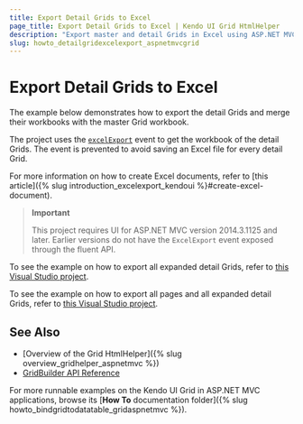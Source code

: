 ```yaml
---
title: Export Detail Grids to Excel
page_title: Export Detail Grids to Excel | Kendo UI Grid HtmlHelper
description: "Export master and detail Grids in Excel using ASP.NET MVC."
slug: howto_detailgridexcelexport_aspnetmvcgrid
---
```


# Export Detail Grids to Excel

The example below demonstrates how to export the detail Grids and merge their workbooks with the master Grid workbook.

The project uses the [`excelExport`](/api/javascript/ui/grid#events-excelExport) event to get the workbook of the detail Grids. The event is prevented to avoid saving an Excel file for every detail Grid.

For more information on how to create Excel documents, refer to [this article]({% slug introduction_excelexport_kendoui %}#create-excel-document).

> **Important**
>
> This project requires UI for ASP.NET MVC version 2014.3.1125 and later. Earlier versions do not have the `ExcelExport` event exposed through the fluent API.

To see the example on how to export all expanded detail Grids, refer to [this Visual Studio project](https://github.com/telerik/ui-for-aspnet-mvc-examples/tree/master/grid/detail-grid-excel-export).

To see the example on how to export all pages and all expanded detail Grids, refer to [this Visual Studio project](https://github.com/telerik/ui-for-aspnet-mvc-examples/tree/master/grid/detail-grid-excel-export-all-pages-all-details).

## See Also

* [Overview of the Grid HtmlHelper]({% slug overview_gridhelper_aspnetmvc %})
* [GridBuilder API Reference](/api/aspnet-mvc/Kendo.Mvc.UI.Fluent/AutoCompleteBuilder)

For more runnable examples on the Kendo UI Grid in ASP.NET MVC applications, browse its [**How To** documentation folder]({% slug howto_bindgridtodatatable_gridaspnetmvc %}).
